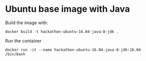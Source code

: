 # Ubuntu base image with Java

Build the image with:

```
docker build -t hackathon-ubuntu-16.04-java-8-jdk .
```

Run the container

```
docker run -it --name hackathon-ubuntu-16.04-java-8-jdk:16.04 /bin/bash
```
